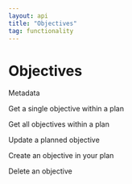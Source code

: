 ```yaml
---
layout: api
title: "Objectives"
tag: functionality
---
```

Objectives	
===========
Metadata	

Get a single objective within a plan	

Get all objectives within a plan	

Update a planned objective	

Create an objective in your plan	

Delete an objective	
